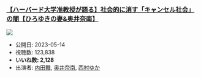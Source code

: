 ### [【ハーバード大学准教授が語る】社会的に消す「キャンセル社会」の闇【ひろゆきの妻&奥井奈南】](https://www.youtube.com/watch?v=5ewJM30SM3M)
[![](https://img.youtube.com/vi/5ewJM30SM3M/sddefault.jpg)](https://www.youtube.com/watch?v=5ewJM30SM3M)
-   公開日: 2023-05-14
-   視聴数: 123,838
-   **いいね数: 2,128**
-   出演者: [内田舞](/rehacq_fan/people/内田舞 "wikilink"), [奥井奈南](/rehacq_fan/people/奥井奈南 "wikilink"), [西村ゆか](/rehacq_fan/people/西村ゆか "wikilink")
